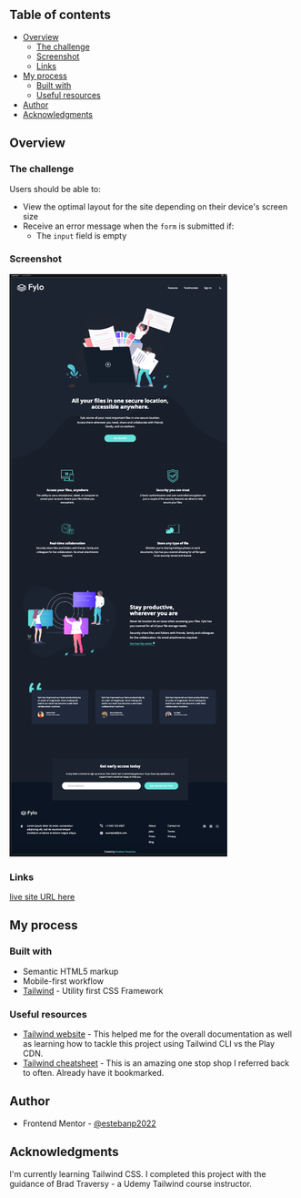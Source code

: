 ## Table of contents

- [Overview](#overview)
  - [The challenge](#the-challenge)
  - [Screenshot](#screenshot)
  - [Links](#links)
- [My process](#my-process)
  - [Built with](#built-with)
  - [Useful resources](#useful-resources)
- [Author](#author)
- [Acknowledgments](#acknowledgments)

## Overview

### The challenge

Users should be able to:

- View the optimal layout for the site depending on their device's screen size
- Receive an error message when the `form` is submitted if:
  - The `input` field is empty

### Screenshot

![](./images/screenshot.png)

### Links

[live site URL here](https://unrivaled-cranachan-0d7c35.netlify.app/)

## My process

### Built with

- Semantic HTML5 markup
- Mobile-first workflow
- [Tailwind](https://tailwindcss.com/) - Utility first CSS Framework

### Useful resources

- [Tailwind website](https://www.tailwindcss.com) - This helped me for the overall documentation as well as learning how to tackle this project using Tailwind CLI vs the Play CDN.
- [Tailwind cheatsheet](https://nerdcave.com/tailwind-cheat-sheet) - This is an amazing one stop shop I referred back to often. Already have it bookmarked.

## Author

- Frontend Mentor - [@estebanp2022](https://www.frontendmentor.io/profile/estebanp2022)

## Acknowledgments

I'm currently learning Tailwind CSS. I completed this project with the guidance of Brad Traversy - a Udemy Tailwind course instructor.
